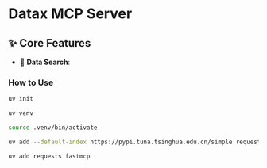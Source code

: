 # Datax MCP Server

## ✨ Core Features

- 🔎 **Data Search**:



### How to Use
```bash
uv init

uv venv

source .venv/bin/activate

uv add --default-index https://pypi.tuna.tsinghua.edu.cn/simple requests

uv add requests fastmcp

```